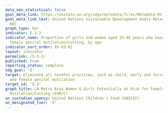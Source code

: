 ```yaml
---
data_non_statistical: false
goal_meta_link: https://unstats.un.org/sdgs/metadata/files/Metadata-05-03-02.pdf
goal_meta_link_text: United Nations Sustainable Development Goals Metadata (PDF 206
  KB)
graph_type: bar
indicator: 5.3.2
indicator_name: Proportion of girls and women aged 15-49 years who have undergone
  female genital mutilation/cutting, by age
indicator_sort_order: 05-03-02
layout: indicator
permalink: /5-3-2/
published: true
reporting_status: complete
sdg_goal: '5'
target: Eliminate all harmful practices, such as child, early and forced marriage
  and female genital mutilation
target_id: '5.3'
graph_title: LA Metro Area Women & Girls Potentially at Risk for Female Genital
  Mutilation/Cutting (FGM/C)
un_custodian_agency: United Nations Children's Fund (UNICEF)
un_designated_tier: '2'
---
```

